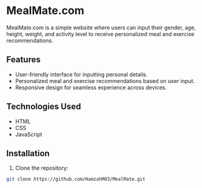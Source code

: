 # MealMate.com

MealMate.com is a simple website where users can input their gender, age, height, weight, and activity level to receive personalized meal and exercise recommendations.

## Features

- User-friendly interface for inputting personal details.
- Personalized meal and exercise recommendations based on user input.
- Responsive design for seamless experience across devices.

## Technologies Used

- HTML
- CSS
- JavaScript

## Installation

1. Clone the repository:

```bash
git clone https://github.com/HamzahM03/MealMate.git
